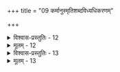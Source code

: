 +++
title = "09 कर्मानुस्मृतिशब्दविध्यधिकरणम्"

+++

<details><summary>विश्वास-प्रस्तुतिः - 12</summary>

12. मुक्तिर्ब्रह्मण्यपीतिर्जहदसुखगणा तादृशीयं सुषुप्तिः  
श्रुत्यैव ख्याप्यतेऽतस्तदनु तनुभृदुद्बुध्यमानस्ततोऽन्यः ।  
मैवं, कर्मानुवृत्तेस्स्मरणनियमतः पूर्व एवेतिशब्दात्  
मोक्षोपायादिशिष्टेस्स्वपदनुवदनात् प्राच्य एव प्रबुद्धः ॥
</details>

<details><summary>मूलम् - 12</summary>

12. मुक्तिर्ब्रह्मण्यपीतिर्जहदसुखगणा तादृशीयं सुषुप्तिः  
श्रुत्यैव ख्याप्यतेऽतस्तदनु तनुभृदुद्बुध्यमानस्ततोऽन्यः ।  
मैवं, कर्मानुवृत्तेस्स्मरणनियमतः पूर्व एवेतिशब्दात्  
मोक्षोपायादिशिष्टेस्स्वपदनुवदनात् प्राच्य एव प्रबुद्धः ॥
</details>


<details><summary>विश्वास-प्रस्तुतिः - 13</summary>

13. जीवानादित्वमूचे दृषदनुकरणं क्षेप्स्यते चापवर्गे  
स्वर्गाद्यर्थप्रवृत्तिश्श्रुतिनयविदिता सौगताद्याश्च भग्नाः ।  
कल्पान्तेऽप्येकतोक्तेर्नियमितविषया नामरूपप्रहाणात्  
भूयश्चिन्ता सुषुप्तेः प्रलयसमदशासञ्जिहासादिसिद्ध्यै ॥
</details>

<details><summary>मूलम् - 13</summary>

13. जीवानादित्वमूचे दृषदनुकरणं क्षेप्स्यते चापवर्गे  
स्वर्गाद्यर्थप्रवृत्तिश्श्रुतिनयविदिता सौगताद्याश्च भग्नाः ।  
कल्पान्तेऽप्येकतोक्तेर्नियमितविषया नामरूपप्रहाणात्  
भूयश्चिन्ता सुषुप्तेः प्रलयसमदशासञ्जिहासादिसिद्ध्यै ॥
</details>